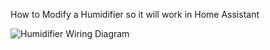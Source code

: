How to Modify a Humidifier so it will work in Home Assistant

![Humidifier Wiring Diagram](https://github.com/user-attachments/assets/b6d07f13-b346-41d9-b91f-235558070c4d)
